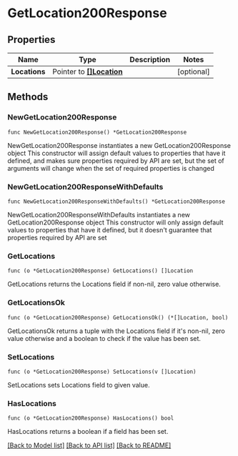 # GetLocation200Response

## Properties

Name | Type | Description | Notes
------------ | ------------- | ------------- | -------------
**Locations** | Pointer to [**[]Location**](Location.md) |  | [optional] 

## Methods

### NewGetLocation200Response

`func NewGetLocation200Response() *GetLocation200Response`

NewGetLocation200Response instantiates a new GetLocation200Response object
This constructor will assign default values to properties that have it defined,
and makes sure properties required by API are set, but the set of arguments
will change when the set of required properties is changed

### NewGetLocation200ResponseWithDefaults

`func NewGetLocation200ResponseWithDefaults() *GetLocation200Response`

NewGetLocation200ResponseWithDefaults instantiates a new GetLocation200Response object
This constructor will only assign default values to properties that have it defined,
but it doesn't guarantee that properties required by API are set

### GetLocations

`func (o *GetLocation200Response) GetLocations() []Location`

GetLocations returns the Locations field if non-nil, zero value otherwise.

### GetLocationsOk

`func (o *GetLocation200Response) GetLocationsOk() (*[]Location, bool)`

GetLocationsOk returns a tuple with the Locations field if it's non-nil, zero value otherwise
and a boolean to check if the value has been set.

### SetLocations

`func (o *GetLocation200Response) SetLocations(v []Location)`

SetLocations sets Locations field to given value.

### HasLocations

`func (o *GetLocation200Response) HasLocations() bool`

HasLocations returns a boolean if a field has been set.


[[Back to Model list]](../README.md#documentation-for-models) [[Back to API list]](../README.md#documentation-for-api-endpoints) [[Back to README]](../README.md)


